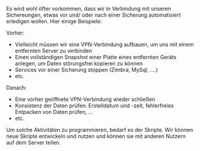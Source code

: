 Es wird wohl öfter vorkommen, dass wir in Verbindung mit unseren Sichereungen, etwas vor und/ oder nach einer Sicherung automatisiert erledigen wollen. Hier einige Beispiele:

Vorher:

* Vielleicht müssen wir eine VPN-Verbindung aufbauen, um uns mit einem entfernten Server zu verbinden
* Einen vollständigen Snapshot einer Platte eines entfernten Geräts anlegen, um Daten störungsfrei kopieren zu können 
* Services vor einer Sicherung stoppen \(Zimbra, MySql, ....\)
* etc.

Danach:

* Eine vorher geöffnete VPN-Verbindung wieder schließen
* Konsistenz der Daten prüfen: Erstelldatum und -zeit, fehlerfreies Entpacken von Daten prüfen, ...
* etc.

Um solche Aktivitäten zu programmieren, bedarf es der Skripte. Wir können neue Skripte entwickeln und nutzen und können sie mit anderen Nutzern auf dem Server teilen.
